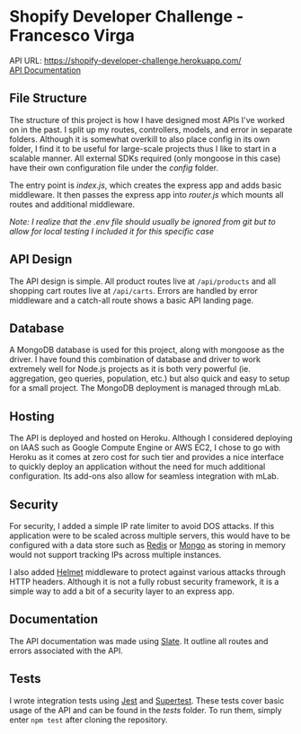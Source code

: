 
# Shopify Developer Challenge - Francesco Virga

API URL: https://shopify-developer-challenge.herokuapp.com/<br/>
[API Documentation](https://francescov1.github.io/shopify-developer-challenge-docs)

## File Structure

The structure of this project is how I have designed most APIs I've worked on in the past. I split up my routes, controllers, models, and error in separate folders. Although it is somewhat overkill to also place config in its own folder, I find it to be useful for large-scale projects thus I like to start in a scalable manner. All external SDKs required (only mongoose in this case) have their own configuration file under the <i>config</i> folder.

The entry point is <i>index.js</i>, which creates the express app and adds basic middleware. It then passes the express app into <i>router.js</i> which mounts all routes and additional middleware.

<i>Note: I realize that the .env file should usually be ignored from git but to allow for local testing I included it for this specific case</i>


## API Design

The API design is simple. All product routes live at `/api/products` and all shopping cart routes live at `/api/carts`. Errors are handled by error middleware and a catch-all route shows a basic API landing page.


## Database

A MongoDB database is used for this project, along with mongoose as the driver. I have found this combination of database and driver to work extremely well for Node.js projects as it is both very powerful (ie. aggregation, geo queries, population, etc.) but also quick and easy to setup for a small project. The MongoDB deployment is managed through mLab.

## Hosting

The API is deployed and hosted on Heroku. Although I considered deploying on IAAS such as Google Compute Engine or AWS EC2, I chose to go with Heroku as it comes at zero cost for such tier and provides a nice interface to quickly deploy an application without the need for much additional configuration. Its add-ons also allow for seamless integration with mLab.

## Security

For security, I added a simple IP rate limiter to avoid DOS attacks. If this application were to be scaled across multiple servers, this would have to be configured with a data store such as [Redis](https://www.npmjs.com/package/rate-limit-redis) or [Mongo](https://www.npmjs.com/package/rate-limit-mongo) as storing in memory would not support tracking IPs across multiple instances.

I also added [Helmet](https://github.com/helmetjs/helmet) middleware to protect against various attacks through HTTP headers. Although it is not a fully robust security framework, it is a simple way to add a bit of a security layer to an express app.

## Documentation

The API documentation was made using [Slate](https://github.com/lord/slate). It outline all routes and errors associated with the API.

## Tests

I wrote integration tests using [Jest](https://jestjs.io) and [Supertest](https://www.npmjs.com/package/supertest). These tests cover basic usage of the API and can be found in the <i>tests</i> folder. To run them, simply enter `npm test` after cloning the repository.
